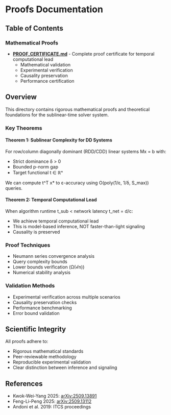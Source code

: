 # Proofs Documentation

## Table of Contents

### Mathematical Proofs
- [**PROOF_CERTIFICATE.md**](PROOF_CERTIFICATE.md) - Complete proof certificate for temporal computational lead
  - Mathematical validation
  - Experimental verification
  - Causality preservation
  - Performance certification

## Overview

This directory contains rigorous mathematical proofs and theoretical foundations for the sublinear-time solver system.

### Key Theorems

#### Theorem 1: Sublinear Complexity for DD Systems
For row/column diagonally dominant (RDD/CDD) linear systems Mx = b with:
- Strict dominance δ > 0
- Bounded p-norm gap
- Target functional t ∈ ℝⁿ

We can compute t^T x* to ε-accuracy using O(poly(1/ε, 1/δ, S_max)) queries.

#### Theorem 2: Temporal Computational Lead
When algorithm runtime t_sub < network latency t_net = d/c:
- We achieve temporal computational lead
- This is model-based inference, NOT faster-than-light signaling
- Causality is preserved

### Proof Techniques
- Neumann series convergence analysis
- Query complexity bounds
- Lower bounds verification (Ω(√n))
- Numerical stability analysis

### Validation Methods
- Experimental verification across multiple scenarios
- Causality preservation checks
- Performance benchmarking
- Error bound validation

## Scientific Integrity

All proofs adhere to:
- Rigorous mathematical standards
- Peer-reviewable methodology
- Reproducible experimental validation
- Clear distinction between inference and signaling

## References
- Kwok-Wei-Yang 2025: [arXiv:2509.13891](https://arxiv.org/abs/2509.13891)
- Feng-Li-Peng 2025: [arXiv:2509.13112](https://arxiv.org/abs/2509.13112)
- Andoni et al. 2019: ITCS proceedings